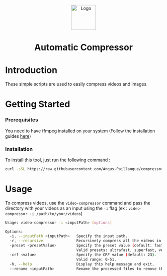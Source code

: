 <br/>
<div align="center">
  <img src="https://cdn-icons-png.flaticon.com/512/1387/1387554.png" alt="Logo" width="80" height="80">
  <h1 align="center">Automatic Compressor</h1>
</div>

# Introduction

These simple scripts are used to easily compress videos and images.

<!-- <div align="center">
  <video src="./ressources/exemple.mp4" width="676" height="532" controls></video>
</div> -->

# Getting Started

### Prerequisites

You need to have ffmpeg installed on your system (Follow the installation guides [here](https://www.ffmpeg.org/download.html))

### Installation

To install this tool, just run the following command :
```bash
curl -sSL https://raw.githubusercontent.com/Angus-Paillaugue/compressor/refs/heads/main/install.sh | bash
```

# Usage

To compress videos, use the `video-compressor` command and pass the directory with your videos as an input using the `-i` flag (ex : `video-compressor -i /path/to/your/videos`)

```sh
Usage: video-compressor -i <inputPath> [options]

Options:
  -i, --inputPath <inputPath>   Specify the input path.
  -r, --recursive               Recursively compress all the videos in the input path.
  -preset <presetValue>         Specify the preset value (default: fast).
                                Valid presets: ultrafast, superfast, veryfast, faster, fast, medium, slow, slower, veryslow, placebo.
  -crf <value>                  Specify the CRF value (default: 23).
                                Valid range: 0-51.
  -h, --help                    Display this help message and exit.
  --rename <inputPath>          Rename the processed files to remove the trailing "-p" in their name.
```
